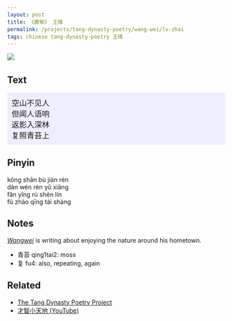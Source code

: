 ```yaml
---
layout: post
title: 《鹿柴》 王维
permalink: /projects/tang-dynasty-poetry/wang-wei/lv-zhai
tags: chinese tang-dynasty-poetry 王维
---
```


<p><img src="/assets/images/generated/lv-zhai-800-0554e5dd0.png" srcset="/assets/images/generated/lv-zhai-400-0554e5dd0.png 400w, /assets/images/generated/lv-zhai-600-0554e5dd0.png 600w, /assets/images/generated/lv-zhai-800-0554e5dd0.png 800w, /assets/images/generated/lv-zhai-1000-0554e5dd0.png 1000w" /></p>

## Text

<div class="chinese-poem" style="font-size: 1.25em; background-color: #eef; padding: 10px;">
空山不见人<br />
但闻人语响<br />
返影入深林<br />
复照青苔上
</div>

## Pinyin

kōng shān bù jiàn rén<br/>
dàn wén rén yǔ xiǎng<br/>
fǎn yǐng rù shēn lín<br/>
fù zhào qīng tái shàng

## Notes

[*Wangwei*](/tag/王维) is writing about enjoying the nature around his hometown.

* 青苔 qing1tai2: moss
* 复 fu4: also, repeating, again


## Related

* [The Tang Dynasty Poetry Project](/projects/tang-dynasty-poetry-project)
* [才智小天地 (YouTube)](https://youtu.be/6msd4mKUjPo)
